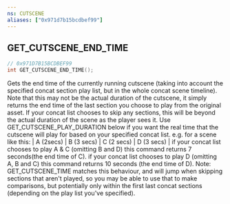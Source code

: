```yaml
---
ns: CUTSCENE
aliases: ["0x971d7b15bcdbef99"]
---
```

## GET_CUTSCENE_END_TIME

```c
// 0x971D7B15BCDBEF99
int GET_CUTSCENE_END_TIME();
```

Gets the end time of the currently running cutscene (taking into account the specified concat section play list, but in the whole concat scene timeline). Note that this may not be the actual duration of the cutscene, it simply returns the end time of the last section you choose to play from the original asset. If your concat list chooses to skip any sections, this will be beyond the actual duration of the scene as the player sees it. Use GET_CUTSCENE_PLAY_DURATION below if you want the real time that the cutscene will play for based on your specified concat list. e.g. for a scene like this: | A (2secs) | B (3 secs) | C (2 secs) | D (3 secs) | if your concat list chooses to play A & C (omitting B and D) this command returns 7 seconds(the end time of C). if your concat list chooses to play D (omitting A, B and C) this command returns 10 seconds (the end time of D). Note: GET_CUTSCENE_TIME matches this behaviour, and will jump when skipping sections that aren't played, so you may be able to use that to make comparisons, but potentially only within the first last concat sections (depending on the play list you've specified).

